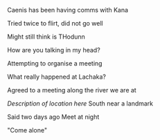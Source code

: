 
Caenis has been having comms with Kana

Tried twice to flirt, did not go well

Might still think is THodunn

How are you talking in my head?

Attempting to organise a meeting

What really happened at Lachaka?

Agreed to a meeting along the river we are at

*Description of location here*
South near a landmark

Said two days ago
Meet at night

"Come alone"



